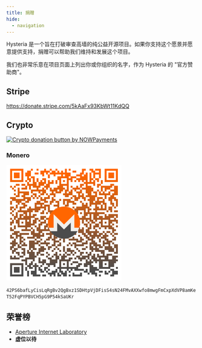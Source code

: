 ```yaml
---
title: 捐赠
hide:
  - navigation
---
```


Hysteria 是一个旨在打破审查高墙的纯公益开源项目。如果你支持这个愿景并愿意提供支持，捐赠可以帮助我们维持和发展这个项目。

我们也非常乐意在项目页面上列出你或你组织的名字，作为 Hysteria 的 "官方赞助商"。

## Stripe

https://donate.stripe.com/5kAaFx93KbWt11KdQQ

<script async
  src="https://js.stripe.com/v3/buy-button.js">
</script>

<stripe-buy-button
buy-button-id="buy_btn_1O8jlNA8nFCZ9Rnl6pDDhzXS"
publishable-key="pk_live_51JYHHRA8nFCZ9Rnl6BDcmV2INY18fA4ozslLsgKy6NosK53vpgsrv4EYSUdTZz7OjpiXEi666dFjXsDCcv7phSUI00pJR4Z7Ee">
</stripe-buy-button>

## Crypto

<a href="https://nowpayments.io/donation?api_key=EJH83FM-FDC40ZW-QGDZRR4-A7SC67S" target="_blank">
 <img src="https://nowpayments.io/images/embeds/donation-button-black.svg" alt="Crypto donation button by NOWPayments" class="skip-lightbox">
</a>

### Monero

![XMR QR](../assets/xmr.png)

`42PS6bafLyCisLqRgBv2QgBxz1SDHtpVjDFisS4sN24FMvAXXwfo8mwgFmCxpXdVP8amKeT52FqPYPBVCH5pG9P54kSaUKr`

## 荣誉榜

- [Aperture Internet Laboratory](https://apernet.io/)
- **虚位以待**
